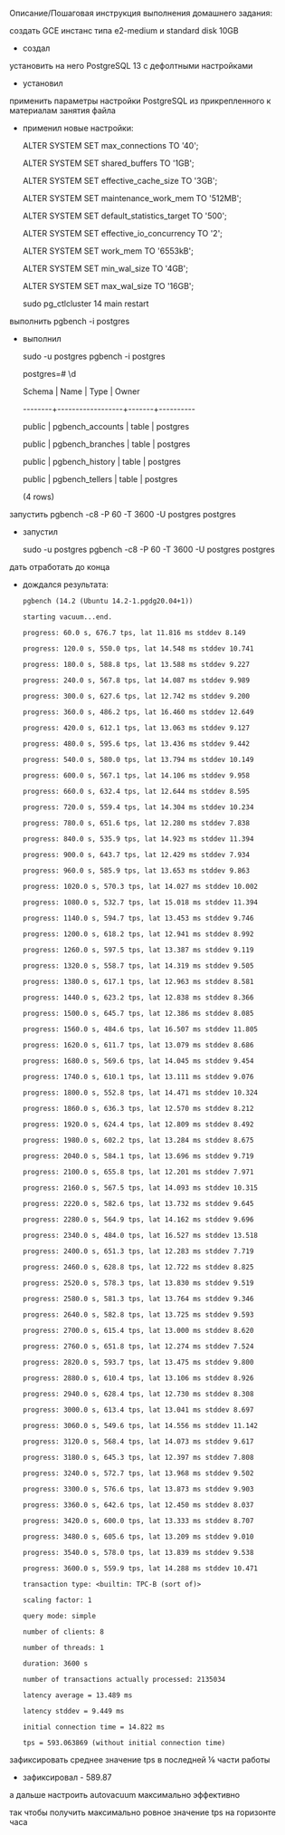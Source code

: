 Описание/Пошаговая инструкция выполнения домашнего задания:

создать GCE инстанс типа e2-medium и standard disk 10GB
  + создал

установить на него PostgreSQL 13 с дефолтными настройками
  + установил

применить параметры настройки PostgreSQL из прикрепленного к материалам занятия файла
  + применил новые настройки:

    ALTER SYSTEM SET max_connections TO '40';

    ALTER SYSTEM SET shared_buffers TO '1GB';

    ALTER SYSTEM SET effective_cache_size TO '3GB';

    ALTER SYSTEM SET maintenance_work_mem TO '512MB';

    ALTER SYSTEM SET default_statistics_target TO '500';

    ALTER SYSTEM SET effective_io_concurrency TO '2';

    ALTER SYSTEM SET work_mem TO '6553kB';

    ALTER SYSTEM SET min_wal_size TO '4GB';

    ALTER SYSTEM SET max_wal_size TO '16GB';

    sudo pg_ctlcluster 14 main restart

выполнить pgbench -i postgres
  + выполнил

     sudo -u postgres pgbench -i postgres

     postgres=# \d

     Schema |       Name       | Type  |  Owner

    --------+------------------+-------+----------

     public | pgbench_accounts | table | postgres

     public | pgbench_branches | table | postgres

     public | pgbench_history  | table | postgres

     public | pgbench_tellers  | table | postgres

     (4 rows)

запустить pgbench -c8 -P 60 -T 3600 -U postgres postgres
  + запустил

    sudo -u postgres pgbench -c8 -P 60 -T 3600 -U postgres postgres

дать отработать до конца
  + дождался результата:

        pgbench (14.2 (Ubuntu 14.2-1.pgdg20.04+1))

        starting vacuum...end.

        progress: 60.0 s, 676.7 tps, lat 11.816 ms stddev 8.149

        progress: 120.0 s, 550.0 tps, lat 14.548 ms stddev 10.741

        progress: 180.0 s, 588.8 tps, lat 13.588 ms stddev 9.227

        progress: 240.0 s, 567.8 tps, lat 14.087 ms stddev 9.989

        progress: 300.0 s, 627.6 tps, lat 12.742 ms stddev 9.200

        progress: 360.0 s, 486.2 tps, lat 16.460 ms stddev 12.649

        progress: 420.0 s, 612.1 tps, lat 13.063 ms stddev 9.127

        progress: 480.0 s, 595.6 tps, lat 13.436 ms stddev 9.442

        progress: 540.0 s, 580.0 tps, lat 13.794 ms stddev 10.149

        progress: 600.0 s, 567.1 tps, lat 14.106 ms stddev 9.958

        progress: 660.0 s, 632.4 tps, lat 12.644 ms stddev 8.595

        progress: 720.0 s, 559.4 tps, lat 14.304 ms stddev 10.234

        progress: 780.0 s, 651.6 tps, lat 12.280 ms stddev 7.838

        progress: 840.0 s, 535.9 tps, lat 14.923 ms stddev 11.394

        progress: 900.0 s, 643.7 tps, lat 12.429 ms stddev 7.934

        progress: 960.0 s, 585.9 tps, lat 13.653 ms stddev 9.863

        progress: 1020.0 s, 570.3 tps, lat 14.027 ms stddev 10.002

        progress: 1080.0 s, 532.7 tps, lat 15.018 ms stddev 11.394

        progress: 1140.0 s, 594.7 tps, lat 13.453 ms stddev 9.746

        progress: 1200.0 s, 618.2 tps, lat 12.941 ms stddev 8.992

        progress: 1260.0 s, 597.5 tps, lat 13.387 ms stddev 9.119

        progress: 1320.0 s, 558.7 tps, lat 14.319 ms stddev 9.505

        progress: 1380.0 s, 617.1 tps, lat 12.963 ms stddev 8.581

        progress: 1440.0 s, 623.2 tps, lat 12.838 ms stddev 8.366

        progress: 1500.0 s, 645.7 tps, lat 12.386 ms stddev 8.085

        progress: 1560.0 s, 484.6 tps, lat 16.507 ms stddev 11.805

        progress: 1620.0 s, 611.7 tps, lat 13.079 ms stddev 8.686

        progress: 1680.0 s, 569.6 tps, lat 14.045 ms stddev 9.454

        progress: 1740.0 s, 610.1 tps, lat 13.111 ms stddev 9.076

        progress: 1800.0 s, 552.8 tps, lat 14.471 ms stddev 10.324

        progress: 1860.0 s, 636.3 tps, lat 12.570 ms stddev 8.212

        progress: 1920.0 s, 624.4 tps, lat 12.809 ms stddev 8.492

        progress: 1980.0 s, 602.2 tps, lat 13.284 ms stddev 8.675

        progress: 2040.0 s, 584.1 tps, lat 13.696 ms stddev 9.719

        progress: 2100.0 s, 655.8 tps, lat 12.201 ms stddev 7.971

        progress: 2160.0 s, 567.5 tps, lat 14.093 ms stddev 10.315

        progress: 2220.0 s, 582.6 tps, lat 13.732 ms stddev 9.645

        progress: 2280.0 s, 564.9 tps, lat 14.162 ms stddev 9.696

        progress: 2340.0 s, 484.0 tps, lat 16.527 ms stddev 13.518

        progress: 2400.0 s, 651.3 tps, lat 12.283 ms stddev 7.719

        progress: 2460.0 s, 628.8 tps, lat 12.722 ms stddev 8.825

        progress: 2520.0 s, 578.3 tps, lat 13.830 ms stddev 9.519

        progress: 2580.0 s, 581.3 tps, lat 13.764 ms stddev 9.346

        progress: 2640.0 s, 582.8 tps, lat 13.725 ms stddev 9.593

        progress: 2700.0 s, 615.4 tps, lat 13.000 ms stddev 8.620

        progress: 2760.0 s, 651.8 tps, lat 12.274 ms stddev 7.524

        progress: 2820.0 s, 593.7 tps, lat 13.475 ms stddev 9.800

        progress: 2880.0 s, 610.4 tps, lat 13.106 ms stddev 8.926

        progress: 2940.0 s, 628.4 tps, lat 12.730 ms stddev 8.308

        progress: 3000.0 s, 613.4 tps, lat 13.041 ms stddev 8.697

        progress: 3060.0 s, 549.6 tps, lat 14.556 ms stddev 11.142

        progress: 3120.0 s, 568.4 tps, lat 14.073 ms stddev 9.617

        progress: 3180.0 s, 645.3 tps, lat 12.397 ms stddev 7.808

        progress: 3240.0 s, 572.7 tps, lat 13.968 ms stddev 9.502

        progress: 3300.0 s, 576.6 tps, lat 13.873 ms stddev 9.903

        progress: 3360.0 s, 642.6 tps, lat 12.450 ms stddev 8.037

        progress: 3420.0 s, 600.0 tps, lat 13.333 ms stddev 8.707

        progress: 3480.0 s, 605.6 tps, lat 13.209 ms stddev 9.010

        progress: 3540.0 s, 578.0 tps, lat 13.839 ms stddev 9.538

        progress: 3600.0 s, 559.9 tps, lat 14.288 ms stddev 10.471

        transaction type: <builtin: TPC-B (sort of)>

        scaling factor: 1

        query mode: simple

        number of clients: 8

        number of threads: 1

        duration: 3600 s

        number of transactions actually processed: 2135034

        latency average = 13.489 ms

        latency stddev = 9.449 ms

        initial connection time = 14.822 ms

        tps = 593.063869 (without initial connection time)

зафиксировать среднее значение tps в последней ⅙ части работы
  + зафиксировал - 589.87

а дальше настроить autovacuum максимально эффективно

так чтобы получить максимально ровное значение tps на горизонте часа